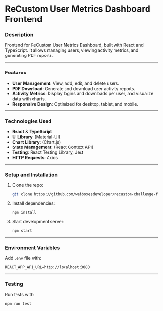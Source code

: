 # ReCustom User Metrics Dashboard Frontend

### **Description**
Frontend for ReCustom User Metrics Dashboard, built with React and TypeScript. It allows managing users, viewing activity metrics, and generating PDF reports.

---

### **Features**
- **User Management**: View, add, edit, and delete users.
- **PDF Download**: Generate and download user activity reports.
- **Activity Metrics**: Display logins and downloads per user, and visualize data with charts.
- **Responsive Design**: Optimized for desktop, tablet, and mobile.

---

### **Technologies Used**
- **React** & **TypeScript**
- **UI Library**: (Material-UI)
- **Chart Library**: (Chart.js)
- **State Management**: (React Context API)
- **Testing**: React Testing Library, Jest
- **HTTP Requests**: Axios

---

### **Setup and Installation**
1. Clone the repo:
   ```bash
   git clone https://github.com/webboxesdeveloper/recustom-challenge-fe.git
   ```

2. Install dependencies:
   ```bash
   npm install
   ```

3. Start development server:
   ```bash
   npm start
   ```

---

### **Environment Variables**
Add `.env` file with:
```plaintext
REACT_APP_API_URL=http://localhost:3080
```

---

### **Testing**
Run tests with:
```bash
npm run test
```